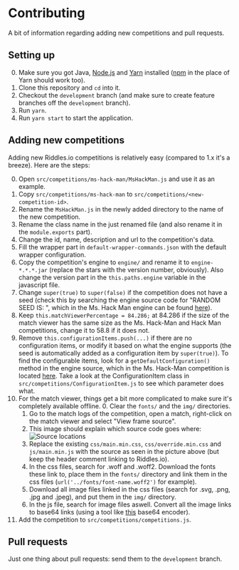 # Contributing

A bit of information regarding adding new competitions and pull requests.

## Setting up
0. Make sure you got Java, [Node.js](https://nodejs.org/) and [Yarn](https://yarnpkg.com/) installed ([npm](https://www.npmjs.com/) in the place of Yarn should work too).
1. Clone this repository and `cd` into it.
2. Checkout the `development` branch (and make sure to create feature branches off the `development` branch).
3. Run `yarn`.
4. Run `yarn start` to start the application.

## Adding new competitions
Adding new Riddles.io competitions is relatively easy (compared to 1.x it's a breeze). Here are the steps:

0. Open `src/competitions/ms-hack-man/MsHackMan.js` and use it as an example.
1. Copy `src/competitions/ms-hack-man` to `src/competitions/<new-competition-id>`.
2. Rename the `MsHackMan.js` in the newly added directory to the name of the new competition.
3. Rename the class name in the just renamed file (and also rename it in the `module.exports` part).
4. Change the id, name, description and url to the competition's data.
5. Fill the wrapper part in `default-wrapper-commands.json` with the default wrapper configuration.
6. Copy the competition's engine to `engine/` and rename it to `engine-*.*.*.jar` (replace the stars with the version number, obviously). Also change the version part in the `this.paths.engine` variable in the javascript file.
7. Change `super(true)` to `super(false)` if the competition does not have a seed (check this by searching the engine source code for "RANDOM SEED IS: ", which in the Ms. Hack Man engine can be found [here](https://github.com/riddlesio/hack-man-2-engine/blob/development/src/java/io/riddles/hackman2/engine/HackMan2Engine.java#L236)).
8. Keep `this.matchViewerPercentage = 84.286;` at 84.286 if the size of the match viewer has the same size as the Ms. Hack-Man and Hack Man competitions, change it to 58.8 if it does not.
9. Remove `this.configurationItems.push(...)` if there are no configuration items, or modify it based on what the engine supports (the seed is automatically added as a configuration item by `super(true)`). To find the configurable items, look for a `getDefaultConfiguration()` method in the engine source, which in the Ms. Hack-Man competition is located [here](https://github.com/riddlesio/hack-man-2-engine/blob/development/src/java/io/riddles/hackman2/engine/HackMan2Engine.java#L63). Take a look at the ConfigurationItem class in `src/competitions/ConfigurationItem.js` to see which parameter does what.
10. For the match viewer, things get a bit more complicated to make sure it's completely available offline.
    0. Clear the `fonts/` and the `img/` directories.
    1. Go to the match logs of the competition, open a match, right-click on the match viewer and select "View frame source".
    2. This image should explain which source code goes where:
    ![Source locations](https://i.imgur.com/nMPG3jP.png)
    3. Replace the existing `css/main.min.css`, `css/override.min.css` and `js/main.min.js` with the source as seen in the picture above (but keep the header comment linking to Riddles.io).
    4. In the css files, search for .woff and .woff2. Download the fonts these link to, place them in the `fonts/` directory and link them in the css files (`url('../fonts/font-name.woff2')` for example).
    5. Download all image files linked in the css files (search for .svg, .png, .jpg and .jpeg), and put them in the `img/` directory.
    6. In the js file, search for image files aswell. Convert all the image links to base64 links (using a tool like [this](https://www.base64-image.de/) base64 encoder).
11. Add the competition to `src/competitions/competitions.js`.

## Pull requests
Just one thing about pull requests: send them to the `development` branch.
